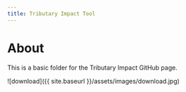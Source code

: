 ```yaml
---
title: Tributary Impact Tool
---
```


# About

This is a basic folder for the Tributary Impact GitHub page.



![download]({{ site.baseurl }}/assets/images/download.jpg)
